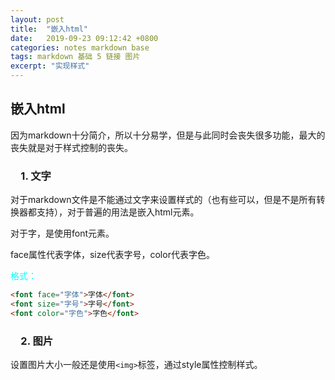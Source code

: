 ```yaml
---
layout: post
title:  "嵌入html"
date:   2019-09-23 09:12:42 +0800
categories: notes markdown base
tags: markdown 基础 5 链接 图片
excerpt: "实现样式"
---
```


## 嵌入html

因为markdown十分简介，所以十分易学，但是与此同时会丧失很多功能，最大的丧失就是对于样式控制的丧失。

### &emsp;1. 文字

对于markdown文件是不能通过文字来设置样式的（也有些可以，但是不是所有转换器都支持），对于普遍的用法是嵌入html元素。

对于字，是使用font元素。

face属性代表字体，size代表字号，color代表字色。

<font color="aqua">格式：</font>

```markdown
<font face="字体">字体</font>
<font size="字号">字号</font>
<font color="字色">字色</font>
```

### &emsp;2. 图片

设置图片大小一般还是使用`<img>`标签，通过style属性控制样式。
